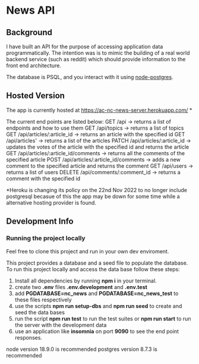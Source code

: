 # News API

## Background

I have built an API for the purpose of accessing application data programmatically. The intention was is to mimic the building of a real world backend service (such as reddit) which should provide information to the front end architecture.

The database is PSQL, and you interact with it using [node-postgres](https://node-postgres.com/).

## Hosted Version

The app is currently hosted at https://ac-nc-news-server.herokuapp.com/ *

The current end points are listed below:
GET /api                                -> returns a list of endpoints and how to use them
GET /api/topics                         -> returns a list of topics
GET /api/articles/:article_id           -> returns an article with the specified id
GET /api/articles'                      -> returns a list of the articles
PATCH /api/articles/:article_id         -> updates the votes of the article with the specified id and returns the article
GET /api/articles/:article_id/comments  -> returns all the comments of the specified article
POST /api/articles/:article_id/comments -> adds a new comment to the specified article and returns the comment
GET /api/users                          -> returns a list of users
DELETE /api/comments/:comment_id        -> returns a comment with the specified id

*Heroku is changing its policy on the 22nd Nov 2022 to no longer include postgresql becasue of this the app may be down for some time while a alternative hosting provider is found. 

## Development Info

### Running the project locally

Feel free to clone this project and run in your own dev enviroment.

This project provides a database and a seed file to populate the database. 
To run this project locally and access the data base follow these steps:

1. Install all dependencies by running **npm i** in your terminal.
2. create two **.env** files **.env.development** and **.env.test**
3. add **PGDATABASE=nc_news** and **PGDATABASE=nc_news_test** to these files respectively
4. use the scripts **npm run setup-dbs** and **npm run seed** to create and seed the data bases
5. run the script **npm run test** to run the test suites or **npm run start** to run the server with the development data
6. use an application like **insomnia** on port **9090** to see the end point responses.

node version 18.9.0 is recommended
postgres version 8.7.3 is recommended


